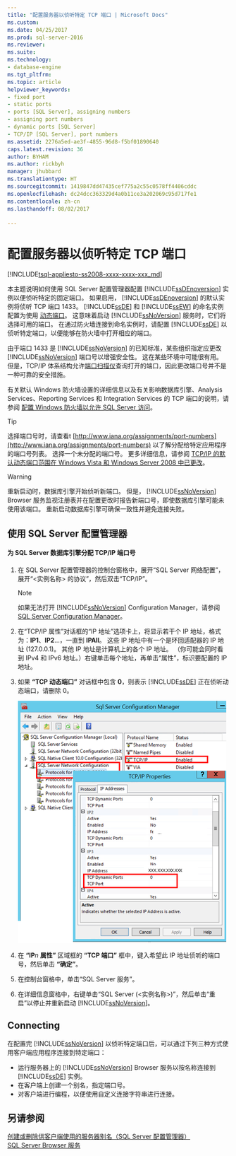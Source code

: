 ```yaml
---
title: "配置服务器以侦听特定 TCP 端口 | Microsoft Docs"
ms.custom: 
ms.date: 04/25/2017
ms.prod: sql-server-2016
ms.reviewer: 
ms.suite: 
ms.technology:
- database-engine
ms.tgt_pltfrm: 
ms.topic: article
helpviewer_keywords:
- fixed port
- static ports
- ports [SQL Server], assigning numbers
- assigning port numbers
- dynamic ports [SQL Server]
- TCP/IP [SQL Server], port numbers
ms.assetid: 2276a5ed-ae3f-4855-96d8-f5bf01890640
caps.latest.revision: 36
author: BYHAM
ms.author: rickbyh
manager: jhubbard
ms.translationtype: HT
ms.sourcegitcommit: 1419847dd47435cef775a2c55c0578ff4406cddc
ms.openlocfilehash: dc24dcc363329d4a0b11ce3a202069c95d717fe1
ms.contentlocale: zh-cn
ms.lasthandoff: 08/02/2017

---
```

# <a name="configure-a-server-to-listen-on-a-specific-tcp-port"></a>配置服务器以侦听特定 TCP 端口
[!INCLUDE[tsql-appliesto-ss2008-xxxx-xxxx-xxx_md](../../includes/tsql-appliesto-ss2008-xxxx-xxxx-xxx-md.md)]

  本主题说明如何使用 SQL Server 配置管理器配置 [!INCLUDE[ssDEnoversion](../../includes/ssdenoversion-md.md)] 实例以便侦听特定的固定端口。 如果启用， [!INCLUDE[ssDEnoversion](../../includes/ssdenoversion-md.md)] 的默认实例将侦听 TCP 端口 1433。 [!INCLUDE[ssDE](../../includes/ssde-md.md)] 和 [!INCLUDE[ssEW](../../includes/ssew-md.md)] 的命名实例配置为使用 [动态端口](https://msdn.microsoft.com/library/dd981060)。 这意味着启动 [!INCLUDE[ssNoVersion](../../includes/ssnoversion-md.md)] 服务时，它们将选择可用的端口。 在通过防火墙连接到命名实例时，请配置 [!INCLUDE[ssDE](../../includes/ssde-md.md)] 以侦听特定端口，以便能够在防火墙中打开相应的端口。  

由于端口 1433 是 [!INCLUDE[ssNoVersion](../../includes/ssnoversion-md.md)] 的已知标准，某些组织指定应更改 [!INCLUDE[ssNoVersion](../../includes/ssnoversion-md.md)] 端口号以增强安全性。 这在某些环境中可能很有用。 但是，TCP/IP 体系结构允许[端口扫描仪](https://wikipedia.org/wiki/Port_scanner)查询打开的端口，因此更改端口号并不是一种可靠的安全措施。

 有关默认 Windows 防火墙设置的详细信息以及有关影响数据库引擎、Analysis Services、Reporting Services 和 Integration Services 的 TCP 端口的说明，请参阅 [配置 Windows 防火墙以允许 SQL Server 访问](../../sql-server/install/configure-the-windows-firewall-to-allow-sql-server-access.md)。  
  
> [!TIP]  
>  选择端口号时，请查看t [http://www.iana.org/assignments/port-numbers](http://www.iana.org/assignments/port-numbers) 以了解分配给特定应用程序的端口号列表。 选择一个未分配的端口号。 更多详细信息，请参阅 [TCP/IP 的默认动态端口范围在 Windows Vista 和 Windows Server 2008 中已更改](http://support.microsoft.com/kb/929851)。  
  
> [!WARNING]  
>  重新启动时，数据库引擎开始侦听新端口。 但是， [!INCLUDE[ssNoVersion](../../includes/ssnoversion-md.md)] Browser 服务监视注册表并在配置更改时报告新端口号，即使数据库引擎可能未使用该端口。 重新启动数据库引擎可确保一致性并避免连接失败。  
  
  
##  <a name="SSMSProcedure"></a> 使用 SQL Server 配置管理器  
  
#### <a name="to-assign-a-tcpip-port-number-to-the-sql-server-database-engine"></a>为 SQL Server 数据库引擎分配 TCP/IP 端口号  
  
1.  在 SQL Server 配置管理器的控制台窗格中，展开“SQL Server 网络配置”，展开“\<实例名称> 的协议”，然后双击“TCP/IP”。  
  
    > [!NOTE]  
    >  如果无法打开 [!INCLUDE[ssNoVersion](../../includes/ssnoversion-md.md)] Configuration Manager，请参阅 [SQL Server Configuration Manager](../../relational-databases/sql-server-configuration-manager.md)。  
  
2.  在“TCP/IP 属性”对话框的“IP 地址”选项卡上，将显示若干个 IP 地址，格式为：**IP1**、**IP2**...，一直到 **IPAll**。 这些 IP 地址中有一个是环回适配器的 IP 地址 (127.0.0.1)。 其他 IP 地址是计算机上的各个 IP 地址。 （你可能会同时看到 IPv4 和 IPv6 地址。）右键单击每个地址，再单击“属性”，标识要配置的 IP 地址。  
  
3.  如果 **“TCP 动态端口”** 对话框中包含 **0**，则表示 [!INCLUDE[ssDE](../../includes/ssde-md.md)] 正在侦听动态端口，请删除 0。  
  
     ![TCP_ports](../../database-engine/configure-windows/media/tcp-ports.png "TCP_ports")  
  
4.  在 **“IP***n* **属性”** 区域框的 **“TCP 端口”** 框中，键入希望此 IP 地址侦听的端口号，然后单击 **“确定”**。  
  
5.  在控制台窗格中，单击“SQL Server 服务”。  
  
6.  在详细信息窗格中，右键单击“SQL Server (\<实例名称>)”，然后单击“重启”以停止并重新启动 [!INCLUDE[ssNoVersion](../../includes/ssnoversion-md.md)]。  
  
## <a name="connecting"></a>Connecting  
在配置完 [!INCLUDE[ssNoVersion](../../includes/ssnoversion-md.md)] 以侦听特定端口后，可以通过下列三种方式使用客户端应用程序连接到特定端口：  
  
-   运行服务器上的 [!INCLUDE[ssNoVersion](../../includes/ssnoversion-md.md)] Browser 服务以按名称连接到 [!INCLUDE[ssDE](../../includes/ssde-md.md)] 实例。  
-   在客户端上创建一个别名，指定端口号。  
-   对客户端进行编程，以便使用自定义连接字符串进行连接。  
  
## <a name="see-also"></a>另请参阅  
 [创建或删除供客户端使用的服务器别名（SQL Server 配置管理器）](../../database-engine/configure-windows/create-or-delete-a-server-alias-for-use-by-a-client.md)   
 [SQL Server Browser 服务](../../tools/configuration-manager/sql-server-browser-service.md)  
  
  

